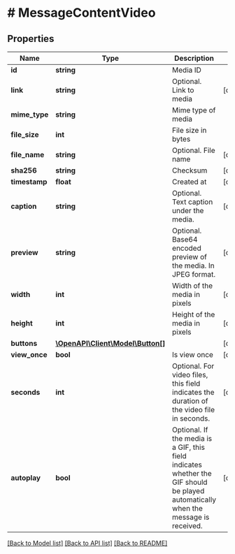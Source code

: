 # # MessageContentVideo

## Properties

Name | Type | Description | Notes
------------ | ------------- | ------------- | -------------
**id** | **string** | Media ID |
**link** | **string** | Optional. Link to media | [optional]
**mime_type** | **string** | Mime type of media |
**file_size** | **int** | File size in bytes |
**file_name** | **string** | Optional. File name | [optional]
**sha256** | **string** | Checksum | [optional]
**timestamp** | **float** | Created at | [optional]
**caption** | **string** | Optional. Text caption under the media. | [optional]
**preview** | **string** | Optional. Base64 encoded preview of the media. In JPEG format. | [optional]
**width** | **int** | Width of the media in pixels | [optional]
**height** | **int** | Height of the media in pixels | [optional]
**buttons** | [**\OpenAPI\Client\Model\Button[]**](Button.md) |  | [optional]
**view_once** | **bool** | Is view once | [optional]
**seconds** | **int** | Optional. For video files, this field indicates the duration of the video file in seconds. | [optional]
**autoplay** | **bool** | Optional. If the media is a GIF, this field indicates whether the GIF should be played automatically when the message is received. | [optional]

[[Back to Model list]](../../README.md#models) [[Back to API list]](../../README.md#endpoints) [[Back to README]](../../README.md)
